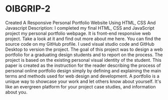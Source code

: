 # OIBGRIP-2
Created A Responsive Personal Portfolio Website Using HTML, CSS And Javascript
Description:
            I completed my final HTML, CSS and JavaScript project my personal portfolio webpage. It is front-end responsive web project. Take a look at it and find out more about me here. You can find the source code on my GitHub profile. I used visual studio code and GitHub Desktop to version the project.
The goal of this project was to design a web portfolio for a graduating design students and to report on the process. The project is based on the existing personal visual identity of the student. This paper is created as the instruction for the reader describing the process of personal online portfolio design simply by defining and explaining the main terms and methods used for web design and development.
            A portfolio is a unique way to showcase your work and let others know about yourself. It's like an evergreen platform for your project case studies, and information about you.
    
